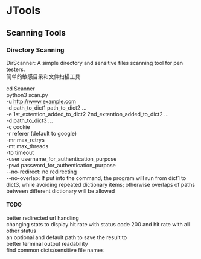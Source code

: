 # JTools

## Scanning Tools

### Directory Scanning

DirScanner: A simple directory and sensitive files scanning tool for pen testers.\
简单的敏感目录和文件扫描工具

cd Scanner\
python3 scan.py\
-u http://www.example.com \
-d path_to_dict1 path_to_dict2 ...\
-e 1st_extention_added_to_dict2 2nd_extention_added_to_dict2 ...\
-d path_to_dict3 ...\
-c cookie\
-r referer (default to google)\
-mr max_retrys\
-mt max_threads\
-to timeout\
-user username_for_authentication_purpose\
-pwd password_for_authentication_purpose\
--no-redirect: no redirecting\
--no-overlap: If put into the command, the program will run from dict1 to dict3, while avoiding repeated dictionary items; otherwise overlaps of paths between different dictionary will be allowed

#### TODO
better redirected url handling\
changing stats to display hit rate with status code 200 and hit rate with all other status\
an optional and default path to save the result to\
better terminal output readability\
find common dicts/sensitive file names
